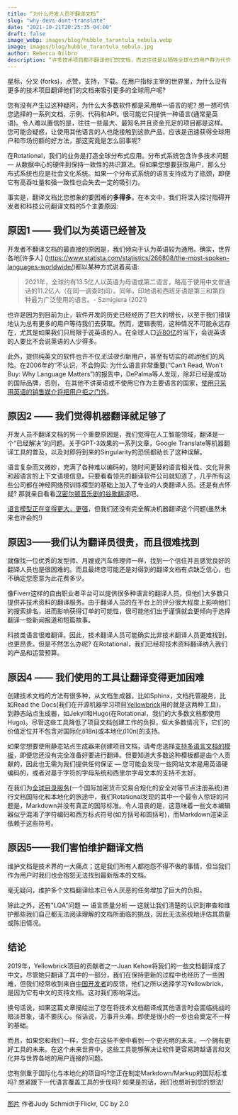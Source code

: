 ```yaml
---
title: “为什么开发人员不翻译文档”
slug: "why-devs-dont-translate"
date: "2021-10-21T20:25:35-04:00"
draft: false
image_webp: images/blog/hubble_tarantula_nebula.webp
image: images/blog/hubble_tarantula_nebula.jpg
author: Rebecca Bilbro
description: “许多技术项目都不翻译他们的文档，而这往往是以牺牲全球化的用户群为代价。在这篇文章中，我们将探究这个问题的原因。”
---
```


星标，分叉 (forks)，点赞，支持，下载。在用户指标主宰的世界里，为什么没有更多的技术项目翻译他们的文档来吸引更多的全球用户呢?
<!--more-->

您有没有产生过这种疑问，为什么大多数软件都是采用单一语言的呢? 想一想可供您选择的一系列文档、示例、代码和API。很可能它只提供一种语言(通常是英语)。令人难以置信的是，往往一些最大、最知名并且资金充足的项目都是这样。您可能会疑惑，让使用其他语言的人也能接触到这款产品，应该是迅速获得全球用户和市场份额的好方法，那这究竟是怎么回事呢?

在Rotational，我们的业务是打造全球分布式应用。分布式系统包含许多技术问题 &mdash; 从数据中心的硬件到保持一致性的共识算法。但如果您想要获取用户，那么分布式系统也应是社会文化系统。如果一个分布式系统的语言支持成为了瓶颈，即便它有高吞吐量和强一致性也会失去一定的吸引力。

事实是，翻译文档比您想象的要困难的**多得多**。在本文中，我们将深入探讨阻碍开发者和科技公司翻译文档的5个主要原因:

## 原因1 —— 我们以为英语已经普及
开发者不翻译文档的最直接的原因是，我们倾向于认为英语较为通用。确实，世界各地[许多人] (https://www.statista.com/statistics/266808/the-most-spoken-languages-worldwide/)都以某种方式说着英语:

> 2021年，全球约有13.5亿人以英语为母语或第二语言，略高于使用中文普通话的11.2亿人（在同一调查时间）。同年，印地语和西班牙语是第三和第四种最为广泛使用的语言。- Szmigiera (2021)

也许是因为到目前为止，软件开发的历史已经经历了巨大的增长，以至于我们错误地认为总有更多的用户等待我们去获取。然而，逻辑表明，这种情况不可能永远存在，尤其是如果我们只局限于说英语的人。在全球人口[近80亿](https://www.worldometers.info/world-population/)的当下，会说英语的人要比不会说英语的人少得多。

此外，提供纯英文的软件也许不仅*无法吸引*新用户，甚至有切实的*疏远*他们的风险。在2006年的“不认识，不会购买: 为什么语言非常重要(“Can’t Read, Won’t Buy: Why Language Matters”)的报告中，DePalma等人发现，除非已经是成功的国际品牌，否则， 在其他不讲英语或不使用它作为主要语言的国家，[使用只采用英语的销售媒介将把用户拒之门外](https://rotational.io/blog/cant-read-wont-buy/)。

## 原因2 —— 我们觉得机器翻译就足够了
开发人员不翻译文档的另一个重要原因是，我们觉得在人工智能领域，翻译是一个“已经解决”的问题。关于GPT-3效果的一系列文章，Google Translate等机器翻译工具的普及，以及对即将到来的Singularity的恐慌都助长了这种误解。

语言复杂而又微妙，充满了各种难以编码的，随时间更替的语言相关性、文化背景和超语言的上下文语境信息。只要看看领先的翻译软件公司就知道了，几乎所有这些公司都在神经网络预训练模型的基础上加入了专业的人类翻译人员。还是有点怀疑? 那就亲自看看[汉密尔顿音乐剧的谷歌翻译](https://www.youtube.com/watch?v=thtKA71xZ7k)吧。

[语言模型正在变得更大，更强]( https://rotational.io/blog/a-parrot-trainer-eats-crow/)，但我们还没有完全解决机器翻译这个问题(虽然未来也许会的!)

## 原因3——我们认为翻译员很贵，而且很难找到
就像找一位优秀的发型师、月嫂或汽车修理师一样，找到一个信任并且感觉良好的翻译人员也是很困难的。而且最终您可能还是对得到的翻译文档有点缺乏信心，也不确定您愿意为此花费多少。

像Fiverr这样的自由职业者平台可以提供很多种语言的翻译人员，但他们大多数只提供非技术资料的翻译服务。由于翻译人员的在平台上的评分很大程度上影响他们的搜索排名，进而影响获得订单的可能性，很可能他们出于谨慎就会更倾向于选择翻译一些新闻报道和短篇故事。

科技类语言很难翻译。因此，技术翻译人员可能确实比非技术翻译人员更难找到，也更昂贵。但是不然怎么办呢? 在Rotational，我们已经将技术资料翻译纳入我们的产品和运营预算。

## 原因4 —— 我们使用的工具让翻译变得更加困难
创建技术文档的方法有很多种，从文档生成器，比如Sphinx，文档托管服务，比如Read the Docs(我们在开源机器学习项目[Yellowbrick](https://www.scikit-yb.org/en/develop/)用的就是这两种工具)，到静态站点生成器，如Jekyll和Hugo(在Rotational，我们的大多数文档都使用Hugo)。尽管这些工具降低了项目文档创建工作的负担，但大多数情况下，它们的价值定位并不包含对国际化(i18n)或本地化(l10n)的支持。

如果您想要使用静态站点生成器来创建项目文档，请考虑选择[支持多语言文档的模板](https://themes.gohugo.io/tags/multilingual/)，即便您还没有完全准备好要进行翻译。但要知道大多数这种模板都是由个人贡献的，因此也无需为我们提供任何保证 &mdash; 您可能会发现一些网站文本是用英语硬编码的，或者对基于字符的字母系统和西里尔字母文本的支持不太好。

在我们为[全球目录服务](https://vaspdirectory.net/)(一个国际加密货币交易合规化的安全对等节点注册系统)进行文档国际化和本地化的旅途中，我们Rotational发现的其中一个最令人惊讶的问题是，Markdown并没有真正的国际标准。令人沮丧的是，这意味着一些文本编辑器似乎混淆了字符编码和西方标点符号(如方括号和圆括号)，而Markdown渲染正依赖于这些符号。

## 原因5——我们害怕维护翻译文档
维护文档是技术界的一大痛点；这是我们所有人都抱怨不得不做的事情，但当我们作为用户时我们也会抱怨无法找到最新版本的文档。

毫无疑问，维护多个文档翻译给本已令人厌恶的任务增加了巨大的负担。

除此之外，还有"LQA"问题 &mdash; 语言质量分析 &mdash; 这就让我们清楚的认识到审查和维护那些我们自己都无法阅读理解的文档所面临的挑战，因此无法系统地评估其质量或陈旧情况。

## 结论
2019年，Yellowbrick项目的贡献者之一Juan Kehoe将我们的一些文档翻译成了中文。尽管她只翻译了其中的一部分，我们在保持更新的过程中也经历了一些困难，但我们经常收到来自[中国开发者](https://cloud.tencent.com/developer/news/238057)的反馈，他们之所以选择学习Yellowbrick，是因为它有中文的支持文档。这对我们影响深远。

换句话说，如果这篇文章描绘出了您在将技术文档翻译成其他语言时会面临挑战的暗淡景象，请不要灰心。俗话说，万事开头难，即使是很小的一步也会奠定不一样的基础。

而且，如果您和我们一样，您会在这些不便中看到一个更光明的未来，一个拥有更好工具的未来。在这个未来世界中，这些工具能够解决让软件更容易跨越语言和文化并与世界各地的用户连接的问题。

您有侧重于国际化与本地化的项目吗?您正在制定Markdown/Markup的国际标准吗? 想紧跟下一代语言覆盖工具的步伐吗? 如果是的话，我们也想听到您的想法!

***

[图片](https://flic.kr/p/Yaz1mM) 作者Judy Schmidt于Flickr, CC by 2.0
